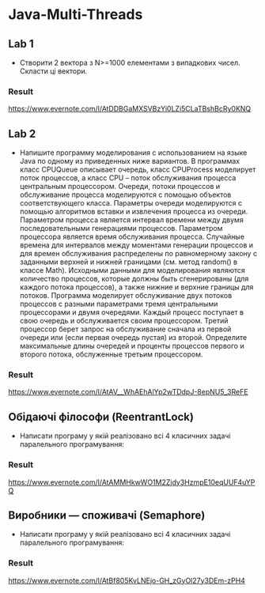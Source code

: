 # Java-Multi-Threads

## Lab 1
* Створити 2 вектора з N>=1000 елементами з випадкових чисел. Скласти ці вектори.
### Result
https://www.evernote.com/l/AtDDBGaMXSVBzYi0LZi5CLaTBshBcRy0KNQ



## Lab 2
* Напишите программу моделирования с использованием на языке Java по одному из приведенных ниже вариантов. В программах класс CPUQueue описывает очередь, класс CPUProcess моделирует поток процессов, а класс CPU – поток обслуживания процесса центральным процессором. Очереди, потоки процессов и обслуживание процесса моделируются с помощью объектов соответствующего класса. Параметры очереди моделируются с помощью алгоритмов вставки и извлечения процесса из очереди. Параметром процесса является интервал времени между двумя последовательными генерациями процессов. Параметром процессора является время обслуживания процесса. Случайные времена для интервалов между моментами генерации процессов и для времен обслуживания распределены по равномерному закону с заданными верхней и нижней границами (см. метод random() в классе Math). Исходными данными для моделирования являются количество процессов, которые должны быть сгенерированы (для каждого потока процессов), а также нижние и верхние границы для потоков. Программа моделирует обслуживание двух потоков процессов с разными параметрами
тремя центральными процессорами и двумя очередями. Каждый процесс поступает в свою очередь и обслуживается своим процессором. Третий процессор берет запрос на обслуживание сначала из первой очереди или (если первая очередь пустая) из второй. Определите максимальные длины очередей и проценты процессов первого и второго потока, обслуженные третьим процессором.

### Result
https://www.evernote.com/l/AtAV__WhAEhAlYp2wTDdpJ-8epNU5_3ReFE


## Обідаючі філософи (ReentrantLock)
* Написати програму у якій реалізовано всі 4 класичних задачі паралельного програмування:
### Result
https://www.evernote.com/l/AtAMMHkwWO1M2Zjdy3HzmpE10eqUUF4uYPQ



## Виробники — споживачі (Semaphore)
* Написати програму у якій реалізовано всі 4 класичних задачі паралельного програмування:
### Result
https://www.evernote.com/l/AtBf805KvLNEjo-GH_zGyOl27y3DEm-zPH4
